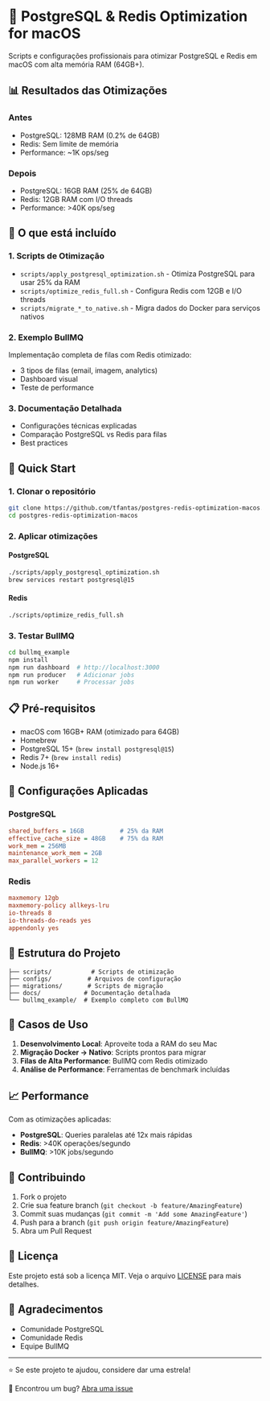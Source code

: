 # 🚀 PostgreSQL & Redis Optimization for macOS

Scripts e configurações profissionais para otimizar PostgreSQL e Redis em macOS com alta memória RAM (64GB+).

## 📊 Resultados das Otimizações

### Antes
- PostgreSQL: 128MB RAM (0.2% de 64GB)
- Redis: Sem limite de memória
- Performance: ~1K ops/seg

### Depois
- PostgreSQL: 16GB RAM (25% de 64GB)
- Redis: 12GB RAM com I/O threads
- Performance: >40K ops/seg

## 🎯 O que está incluído

### 1. Scripts de Otimização
- `scripts/apply_postgresql_optimization.sh` - Otimiza PostgreSQL para usar 25% da RAM
- `scripts/optimize_redis_full.sh` - Configura Redis com 12GB e I/O threads
- `scripts/migrate_*_to_native.sh` - Migra dados do Docker para serviços nativos

### 2. Exemplo BullMQ
Implementação completa de filas com Redis otimizado:
- 3 tipos de filas (email, imagem, analytics)
- Dashboard visual
- Teste de performance

### 3. Documentação Detalhada
- Configurações técnicas explicadas
- Comparação PostgreSQL vs Redis para filas
- Best practices

## 🚀 Quick Start

### 1. Clonar o repositório
```bash
git clone https://github.com/tfantas/postgres-redis-optimization-macos.git
cd postgres-redis-optimization-macos
```

### 2. Aplicar otimizações

#### PostgreSQL
```bash
./scripts/apply_postgresql_optimization.sh
brew services restart postgresql@15
```

#### Redis
```bash
./scripts/optimize_redis_full.sh
```

### 3. Testar BullMQ
```bash
cd bullmq_example
npm install
npm run dashboard  # http://localhost:3000
npm run producer   # Adicionar jobs
npm run worker     # Processar jobs
```

## 📋 Pré-requisitos

- macOS com 16GB+ RAM (otimizado para 64GB)
- Homebrew
- PostgreSQL 15+ (`brew install postgresql@15`)
- Redis 7+ (`brew install redis`)
- Node.js 16+

## 🔧 Configurações Aplicadas

### PostgreSQL
```ini
shared_buffers = 16GB          # 25% da RAM
effective_cache_size = 48GB    # 75% da RAM
work_mem = 256MB
maintenance_work_mem = 2GB
max_parallel_workers = 12
```

### Redis
```ini
maxmemory 12gb
maxmemory-policy allkeys-lru
io-threads 8
io-threads-do-reads yes
appendonly yes
```

## 📂 Estrutura do Projeto

```
├── scripts/           # Scripts de otimização
├── configs/          # Arquivos de configuração
├── migrations/       # Scripts de migração
├── docs/            # Documentação detalhada
└── bullmq_example/  # Exemplo completo com BullMQ
```

## 🎯 Casos de Uso

1. **Desenvolvimento Local**: Aproveite toda a RAM do seu Mac
2. **Migração Docker → Nativo**: Scripts prontos para migrar
3. **Filas de Alta Performance**: BullMQ com Redis otimizado
4. **Análise de Performance**: Ferramentas de benchmark incluídas

## 📈 Performance

Com as otimizações aplicadas:

- **PostgreSQL**: Queries paralelas até 12x mais rápidas
- **Redis**: >40K operações/segundo
- **BullMQ**: >10K jobs/segundo

## 🤝 Contribuindo

1. Fork o projeto
2. Crie sua feature branch (`git checkout -b feature/AmazingFeature`)
3. Commit suas mudanças (`git commit -m 'Add some AmazingFeature'`)
4. Push para a branch (`git push origin feature/AmazingFeature`)
5. Abra um Pull Request

## 📝 Licença

Este projeto está sob a licença MIT. Veja o arquivo [LICENSE](LICENSE) para mais detalhes.

## 🙏 Agradecimentos

- Comunidade PostgreSQL
- Comunidade Redis
- Equipe BullMQ

---

⭐ Se este projeto te ajudou, considere dar uma estrela!

🐛 Encontrou um bug? [Abra uma issue](https://github.com/tfantas/postgres-redis-optimization-macos/issues)